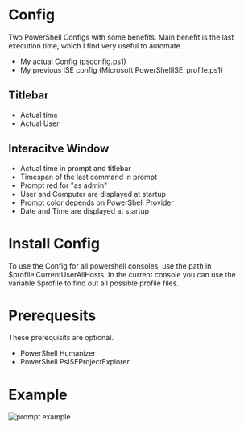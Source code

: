 # Config

Two PowerShell Configs with some benefits. Main benefit is the last execution time, which I find very useful to automate.
- My actual Config (psconfig.ps1)
- My previous ISE config (Microsoft.PowerShellISE_profile.ps1)

## Titlebar
- Actual time
- Actual User

## Interacitve Window
- Actual time in prompt and titlebar
- Timespan of the last command in prompt
- Prompt red for "as admin"
- User and Computer are displayed at startup
- Prompt color depends on PowerShell Provider
- Date and Time are displayed at startup

# Install Config

To use the Config for all powershell consoles, use the path in $profile.CurrentUserAllHosts. In the current console you can use the variable $profile to find out all possible profile files.

# Prerequesits
These prerequisits are optional.

- PowerShell Humanizer
- PowerShell PsISEProjectExplorer

# Example
![prompt example](images\images/2019-12-18-18-29-03promptexample.png)